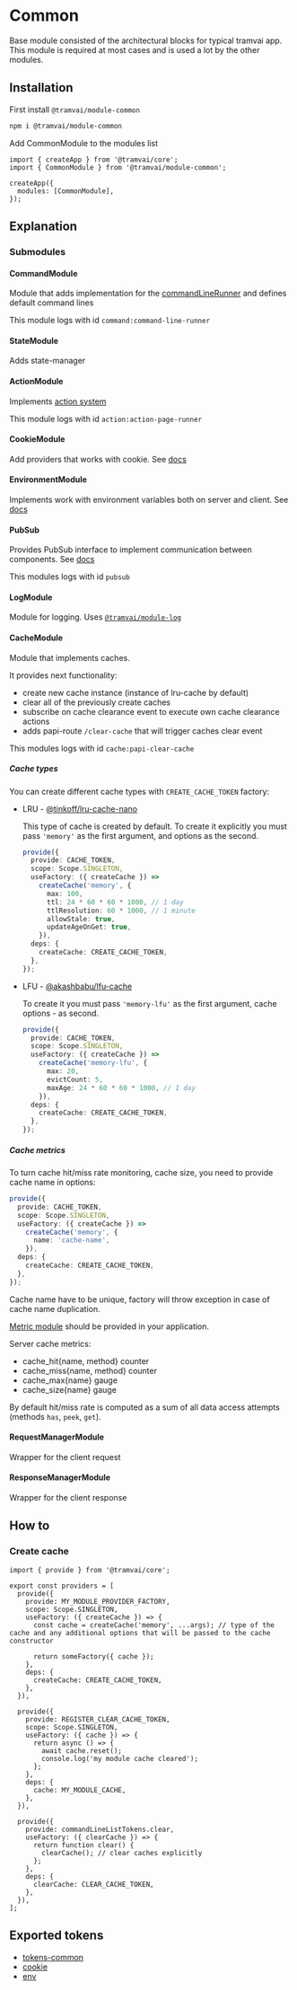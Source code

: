 # Common

Base module consisted of the architectural blocks for typical tramvai app. This module is required at most cases and is used a lot by the other modules.

## Installation

First install `@tramvai/module-common`

```bash npm2yarn
npm i @tramvai/module-common
```

Add CommonModule to the modules list

```tsx
import { createApp } from '@tramvai/core';
import { CommonModule } from '@tramvai/module-common';

createApp({
  modules: [CommonModule],
});
```

## Explanation

### Submodules

#### CommandModule

Module that adds implementation for the [commandLineRunner](concepts/command-line-runner.md) and defines default command lines

This module logs with id `command:command-line-runner`

#### StateModule

Adds state-manager

#### ActionModule

Implements [action system](concepts/action.md)

This module logs with id `action:action-page-runner`

#### CookieModule

Add providers that works with cookie. See [docs](references/modules/cookie.md)

#### EnvironmentModule

Implements work with environment variables both on server and client. See [docs](references/modules/env.md)

#### PubSub

Provides PubSub interface to implement communication between components. See [docs](references/libs/pubsub.md)

This modules logs with id `pubsub`

#### LogModule

Module for logging. Uses [`@tramvai/module-log`](references/modules/log.md)

#### CacheModule

Module that implements caches.

It provides next functionality:

- create new cache instance (instance of lru-cache by default)
- clear all of the previously create caches
- subscribe on cache clearance event to execute own cache clearance actions
- adds papi-route `/clear-cache` that will trigger caches clear event

This modules logs with id `cache:papi-clear-cache`

##### Cache types

You can create different cache types with `CREATE_CACHE_TOKEN` factory:

- LRU - [@tinkoff/lru-cache-nano](https://github.com/tramvaijs/lru-cache-nano)

  This type of cache is created by default. To create it explicitly you must pass `'memory'` as the first argument, and options as the second.

  ```typescript
  provide({
    provide: CACHE_TOKEN,
    scope: Scope.SINGLETON,
    useFactory: ({ createCache }) =>
      createCache('memory', {
        max: 100,
        ttl: 24 * 60 * 60 * 1000, // 1 day
        ttlResolution: 60 * 1000, // 1 minute
        allowStale: true,
        updateAgeOnGet: true,
      }),
    deps: {
      createCache: CREATE_CACHE_TOKEN,
    },
  });
  ```

- LFU - [@akashbabu/lfu-cache](https://github.com/AkashBabu/lfu-cache)

  To create it you must pass `'memory-lfu'` as the first argument, cache options - as second.

  ```typescript
  provide({
    provide: CACHE_TOKEN,
    scope: Scope.SINGLETON,
    useFactory: ({ createCache }) =>
      createCache('memory-lfu', {
        max: 20,
        evictCount: 5,
        maxAge: 24 * 60 * 60 * 1000, // 1 day
      }),
    deps: {
      createCache: CREATE_CACHE_TOKEN,
    },
  });
  ```

##### Cache metrics

To turn cache hit/miss rate monitoring, cache size, you need to provide cache name in options:

```typescript
provide({
  provide: CACHE_TOKEN,
  scope: Scope.SINGLETON,
  useFactory: ({ createCache }) =>
    createCache('memory', {
      name: 'cache-name',
    }),
  deps: {
    createCache: CREATE_CACHE_TOKEN,
  },
});
```

Cache name have to be unique, factory will throw exception in case of cache name duplication.

[Metric module](references/modules/metrics.md) should be provided in your application.

Server cache metrics:

- cache_hit{name, method} counter
- cache_miss{name, method} counter
- cache_max{name} gauge
- cache_size{name} gauge

By default hit/miss rate is computed as a sum of all data access attempts (methods `has`, `peek`, `get`).

#### RequestManagerModule

Wrapper for the client request

#### ResponseManagerModule

Wrapper for the client response

## How to

### Create cache

```tsx
import { provide } from '@tramvai/core';

export const providers = [
  provide({
    provide: MY_MODULE_PROVIDER_FACTORY,
    scope: Scope.SINGLETON,
    useFactory: ({ createCache }) => {
      const cache = createCache('memory', ...args); // type of the cache and any additional options that will be passed to the cache constructor

      return someFactory({ cache });
    },
    deps: {
      createCache: CREATE_CACHE_TOKEN,
    },
  }),

  provide({
    provide: REGISTER_CLEAR_CACHE_TOKEN,
    scope: Scope.SINGLETON,
    useFactory: ({ cache }) => {
      return async () => {
        await cache.reset();
        console.log('my module cache cleared');
      };
    },
    deps: {
      cache: MY_MODULE_CACHE,
    },
  }),

  provide({
    provide: commandLineListTokens.clear,
    useFactory: ({ clearCache }) => {
      return function clear() {
        clearCache(); // clear caches explicitly
      };
    },
    deps: {
      clearCache: CLEAR_CACHE_TOKEN,
    },
  }),
];
```

## Exported tokens

- [tokens-common](references/tokens/common.md)
- [cookie](references/modules/cookie.md)
- [env](references/modules/env.md)
